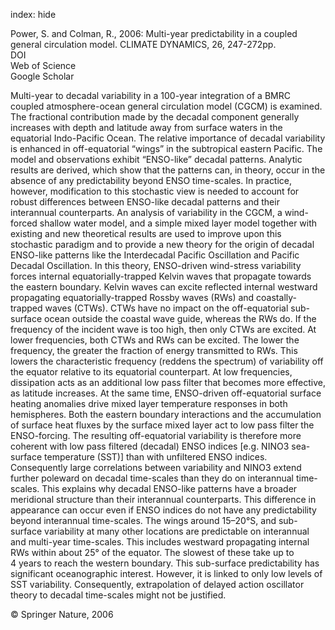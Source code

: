 index: hide

<div class="Citation">

  <div class="Citation-body">
    <div class="Citation-text">Power, S. and Colman, R., 2006: Multi-year predictability in a coupled general circulation model. <span class="Article-journal">CLIMATE DYNAMICS, </span><span class="Article-volume">26, </span>247-272pp.</div>
    <div class="Citation-links">
      <div class="CitationLink" data-href="https://doi.org/10.1007/s00382-005-0055-y">
        <div class="CitationLink-icon CitationLink-Doi"></div>
        <div class="CitationLink-text">DOI</div>
      </div>
      <div class="CitationLink" data-href="http://cel.webofknowledge.com/InboundService.do?customersID=atyponcel&smartRedirect=yes&mode=FullRecord&IsProductCode=Yes&product=CEL&Init=Yes&Func=Frame&action=retrieve&SrcApp=literatum&SrcAuth=atyponcel&SID=7CNc3cIRaBKjGbSujFM&UT=WOS:000235130400009">
        <div class="CitationLink-icon CitationLink-Isi"></div>
        <div class="CitationLink-text">Web of Science</div>
      </div>
      <div class="CitationLink" data-href="https://scholar.google.com/scholar?q=10.1007/s00382-005-0055-y">
        <div class="CitationLink-icon CitationLink-Scholar"></div>
        <div class="CitationLink-text">Google Scholar</div>
      </div>
    </div>
  </div>
</div>

Multi-year to decadal variability in a 100-year integration of a BMRC coupled atmosphere-ocean general circulation model (CGCM) is examined. The fractional contribution made by the decadal component generally increases with depth and latitude away from surface waters in the equatorial Indo-Pacific Ocean. The relative importance of decadal variability is enhanced in off-equatorial “wings” in the subtropical eastern Pacific. The model and observations exhibit “ENSO-like” decadal patterns. Analytic results are derived, which show that the patterns can, in theory, occur in the absence of any predictability beyond ENSO time-scales. In practice, however, modification to this stochastic view is needed to account for robust differences between ENSO-like decadal patterns and their interannual counterparts. An analysis of variability in the CGCM, a wind-forced shallow water model, and a simple mixed layer model together with existing and new theoretical results are used to improve upon this stochastic paradigm and to provide a new theory for the origin of decadal ENSO-like patterns like the Interdecadal Pacific Oscillation and Pacific Decadal Oscillation. In this theory, ENSO-driven wind-stress variability forces internal equatorially-trapped Kelvin waves that propagate towards the eastern boundary. Kelvin waves can excite reflected internal westward propagating equatorially-trapped Rossby waves (RWs) and coastally-trapped waves (CTWs). CTWs have no impact on the off-equatorial sub-surface ocean outside the coastal wave guide, whereas the RWs do. If the frequency of the incident wave is too high, then only CTWs are excited. At lower frequencies, both CTWs and RWs can be excited. The lower the frequency, the greater the fraction of energy transmitted to RWs. This lowers the characteristic frequency (reddens the spectrum) of variability off the equator relative to its equatorial counterpart. At low frequencies, dissipation acts as an additional low pass filter that becomes more effective, as latitude increases. At the same time, ENSO-driven off-equatorial surface heating anomalies drive mixed layer temperature responses in both hemispheres. Both the eastern boundary interactions and the accumulation of surface heat fluxes by the surface mixed layer act to low pass filter the ENSO-forcing. The resulting off-equatorial variability is therefore more coherent with low pass filtered (decadal) ENSO indices [e.g. NINO3 sea-surface temperature (SST)] than with unfiltered ENSO indices. Consequently large correlations between variability and NINO3 extend further poleward on decadal time-scales than they do on interannual time-scales. This explains why decadal ENSO-like patterns have a broader meridional structure than their interannual counterparts. This difference in appearance can occur even if ENSO indices do not have any predictability beyond interannual time-scales. The wings around 15–20°S, and sub-surface variability at many other locations are predictable on interannual and multi-year time-scales. This includes westward propagating internal RWs within about 25° of the equator. The slowest of these take up to 4 years to reach the western boundary. This sub-surface predictability has significant oceanographic interest. However, it is linked to only low levels of SST variability. Consequently, extrapolation of delayed action oscillator theory to decadal time-scales might not be justified.

<div class="Citation-copy">
&copy; Springer Nature, 2006
</div>